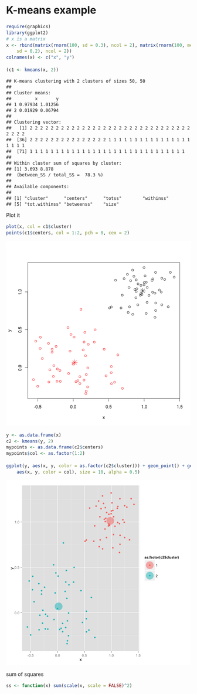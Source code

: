 K-means example
========================================================


```r
require(graphics)
library(ggplot2)
# x is a matrix
x <- rbind(matrix(rnorm(100, sd = 0.3), ncol = 2), matrix(rnorm(100, mean = 1, 
    sd = 0.2), ncol = 2))
colnames(x) <- c("x", "y")

(c1 <- kmeans(x, 2))
```

```
## K-means clustering with 2 clusters of sizes 50, 50
## 
## Cluster means:
##         x       y
## 1 0.97934 1.01256
## 2 0.01929 0.06794
## 
## Clustering vector:
##   [1] 2 2 2 2 2 2 2 2 2 2 2 2 2 2 2 2 2 2 2 2 2 2 2 2 2 2 2 2 2 2 2 2 2 2 2
##  [36] 2 2 2 2 2 2 2 2 2 2 2 2 2 2 2 1 1 1 1 1 1 1 1 1 1 1 1 1 1 1 1 1 1 1 1
##  [71] 1 1 1 1 1 1 1 1 1 1 1 1 1 1 1 1 1 1 1 1 1 1 1 1 1 1 1 1 1 1
## 
## Within cluster sum of squares by cluster:
## [1] 3.693 8.878
##  (between_SS / total_SS =  78.3 %)
## 
## Available components:
## 
## [1] "cluster"      "centers"      "totss"        "withinss"    
## [5] "tot.withinss" "betweenss"    "size"
```


Plot it

```r
plot(x, col = c1$cluster)
points(c1$centers, col = 1:2, pch = 8, cex = 2)
```

![plot of chunk plot-it](figure/plot-it.png) 



```r
y <- as.data.frame(x)
c2 <- kmeans(y, 2)
mypoints <- as.data.frame(c2$centers)
mypoints$col <- as.factor(1:2)

ggplot(y, aes(x, y, color = as.factor(c2$cluster))) + geom_point() + geom_point(data = mypoints, 
    aes(x, y, color = col), size = 10, alpha = 0.5)
```

![plot of chunk with-df](figure/with-df.png) 


sum of squares

```r
ss <- function(x) sum(scale(x, scale = FALSE)^2)
```


